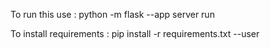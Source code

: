 To run this use : python -m flask --app server run

To install requirements : pip install -r requirements.txt --user
